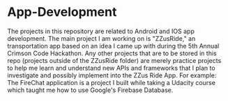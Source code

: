 # App-Development
The projects in this repository are related to Android and IOS app development. The main project I am working on is "ZZusRide," an transportation app based on an idea I came up with during the 5th Annual Crimson Code Hackathon.
Any other projects that are to be stored in this repo (projects outside of the ZZusRide folder) are merely practice projects to help me learn and understand new APIs and frameworks that I plan to investigate and possibly implement into the ZZus Ride App.
For example: The FireChat application is a project I built while taking a Udacity course which taught me how to use Google's Firebase Database.
